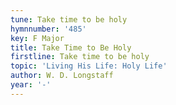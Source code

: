 ```yaml
---
tune: Take time to be holy
hymnnumber: '485'
key: F Major
title: Take Time to Be Holy
firstline: Take time to be holy
topic: 'Living His Life: Holy Life'
author: W. D. Longstaff
year: '-'
---
```

